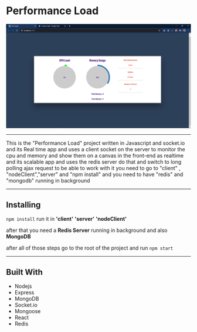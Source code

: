 # Performance Load

![image](images/perfload.png)

---

This is the "Performance Load" project written in Javascript and socket.io and its Real time app and uses a client socket on the server to monitor the cpu and memory and show them on a canvas in the front-end as realtime and its scalable app and uses the redis server do that and switch to long polling ajax request to be able to work with it you need to go to "client" , "nodeClient","server" and "npm install" and you need to have "redis" and "mongodb" running in background

---

## Installing

`npm install`
run it in **'client'** **'server'** **'nodeClient'**

after that you need a **Redis Server** running in background
and also **MongoDB**

after all of those steps go to the root of the project and run
`npm start`

---

## Built With

- Nodejs
- Express
- MongoDB
- Socket.io
- Mongoose
- React
- Redis
